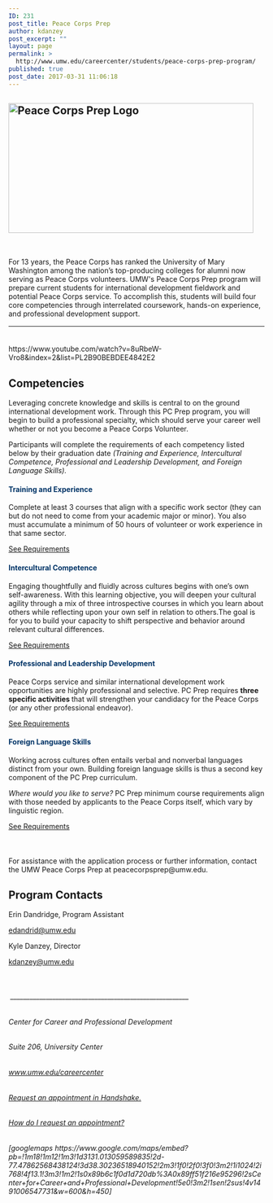 ```yaml
---
ID: 231
post_title: Peace Corps Prep
author: kdanzey
post_excerpt: ""
layout: page
permalink: >
  http://www.umw.edu/careercenter/students/peace-corps-prep-program/
published: true
post_date: 2017-03-31 11:06:18
---
```

<h2><img class="wp-image-235 alignleft" src="http://www.umw.edu/careercenter/wp-content/uploads/sites/41/2017/03/PeaceCorpsPrep-1-300x159.jpg" alt="Peace Corps Prep Logo" width="482" height="255" /></h2>
&nbsp;

For 13 years, the Peace Corps has ranked the University of Mary Washington among the nation’s top-producing colleges for alumni now serving as Peace Corps volunteers. UMW's Peace Corps Prep program will prepare current students for international development fieldwork and potential Peace Corps service. To accomplish this, students will build four core competencies through interrelated coursework, hands-on experience, and professional development support.
<table style="height: 20px" width="1666">
<tbody>
<tr>
<td width="156">
<h6 style="text-align: center"><span style="color: #003366"><a style="color: #003366" href="https://www.peacecorps.gov/volunteer/volunteer-openings/">Where do you want to serve?</a></span></h6>
</td>
<td width="156">
<h6 style="text-align: center"><span style="color: #003366"><a style="color: #003366" href="https://www.peacecorps.gov/volunteer/connect-with-a-recruiter/">Find a Recruiter</a></span></h6>
</td>
<td width="156">
<h6 style="text-align: center"><span style="color: #003366"><a style="color: #003366" href="https://www.youtube.com/playlist?list=PL2B90BEBDEE4842E2">What Volunteers Do</a></span></h6>
</td>
<td width="156">
<h6 style="text-align: center"><span style="color: #003366"><a style="color: #003366" href="https://www.youtube.com/playlist?list=PLA47533D149B82EEB">Frequently Asked Questions</a></span></h6>
</td>
</tr>
</tbody>
</table>
https://www.youtube.com/watch?v=8uRbeW-Vro8&amp;index=2&amp;list=PL2B90BEBDEE4842E2
<h2><strong>Competencies
</strong></h2>
Leveraging concrete knowledge and skills is central to on the ground international development work. Through this PC Prep program, you will begin to build a professional specialty, which should serve your career well whether or not you become a Peace Corps Volunteer.

Participants will complete the requirements of each competency listed below by their graduation date <em>(Training and Experience, Intercultural Competence, Professional and Leadership Development, and Foreign Language Skills).</em>
<h4 style="text-align: left"><span style="color: #003366"><strong>Training and Experience</strong></span></h4>
Complete at least 3 courses that align with a specific work sector (they can but do not need to come from your academic major or minor). You also must accumulate a minimum of 50 hours of volunteer or work experience in that same sector.

<a href="https://www.umw.edu/careercenter/students/peace-corps-prep-program/training-experience/">See Requirements</a>
<h4 style="text-align: left"><strong><span style="color: #003366">Intercultural Competence</span></strong></h4>
Engaging thoughtfully and fluidly across cultures begins with one’s own self-awareness. With this learning objective, you will deepen your cultural agility through a mix of three introspective courses in which you learn about others while reflecting upon your own self in relation to others.The goal is for you to build your capacity to shift perspective and behavior around relevant cultural differences.

<a href="https://www.umw.edu/careercenter/students/peace-corps-prep-program/intercultural-competence/">See Requirements</a>
<h4 style="text-align: left"><span style="color: #003366"><strong>Professional and Leadership Development</strong></span></h4>
Peace Corps service and similar international development work opportunities are highly professional and selective. PC Prep requires <b>three specific activities </b>that will strengthen your candidacy for the Peace Corps (or any other professional endeavor).

<a href="https://www.umw.edu/careercenter/students/peace-corps-prep-program/professional-leadership-development/">See Requirements</a>
<h4 style="text-align: left"><span style="color: #003366"><strong>Foreign Language Skills</strong></span></h4>
Working across cultures often entails verbal and nonverbal languages distinct from your own. Building foreign language skills is thus a second key component of the PC Prep curriculum.

<i>Where would you like to serve? </i>PC Prep minimum course requirements align with those needed by applicants to the Peace Corps itself, which vary by linguistic region.

<a href="https://www.umw.edu/careercenter/students/peace-corps-prep-program/foreign-language-skills/">See Requirements</a>

&nbsp;
<h4></h4>
For assistance with the application process or further information, contact the UMW Peace Corps Prep at peacecorpsprep@umw.edu.
<h2 style="text-align: left"><strong>Program Contacts</strong></h2>
<p style="text-align: left">Erin Dandridge, Program Assistant</p>
<p style="text-align: left"><a href="mailto:edandrid@umw.edu">edandrid@umw.edu</a></p>
<p style="text-align: left">Kyle Danzey, Director</p>
<p style="text-align: left"><a href="mailto:kdanzey@umw.edu">kdanzey@umw.edu</a></p>
&nbsp;
<h6> _______________________________________________________</h6>
<h6>Center for Career and Professional Development</h6>
<h6>Suite 206, University Center</h6>
<h6><a href="http://www.umw.edu/careercenter">www.umw.edu/careercenter</a></h6>
<h6><a href="https://umw.joinhandshake.com/login">Request an appointment in Handshake.</a></h6>
<h6><a href="https://support.joinhandshake.com/hc/en-us/articles/219133257-How-do-I-request-an-appointment-">How do I request an appointment?</a></h6>
<h6>[googlemaps https://www.google.com/maps/embed?pb=!1m18!1m12!1m3!1d3131.013059589835!2d-77.47862568438124!3d38.30236518940152!2m3!1f0!2f0!3f0!3m2!1i1024!2i768!4f13.1!3m3!1m2!1s0x89b6c1f0d1d720db%3A0x89ff51f216e95296!2sCenter+for+Career+and+Professional+Development!5e0!3m2!1sen!2sus!4v1491006547731&amp;w=600&amp;h=450]</h6>